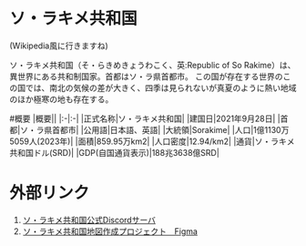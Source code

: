 # ソ・ラキメ共和国
(Wikipedia風に行きますね)

ソ・ラキメ共和国（そ・らきめきょうわこく、英:Republic of So Rakime）は、異世界にある共和制国家。首都はソ・ラ県首都市。
この国が存在する世界のこの国では、南北の気候の差が大きく、四季は見られないが真夏のように熱い地域のほか極寒の地も存在する。

#概要
|概要||
|:-|:-|
|正式名称|ソ・ラキメ共和国|
|建国日|2021年9月28日|
|首都|ソ・ラ県首都市|
|公用語|日本語、英語|
|大統領|Sorakime|
|人口|1億1130万5059人(2023年)|
|面積|859.95万km2|
|人口密度|12.94/km2|
|通貨|ソ・ラキメ共和国ドル(SRD)|
|GDP(自国通貨表示)|188兆3638億SRD|

# 外部リンク
1. [ソ・ラキメ共和国公式Discordサーバ](https://discord.gg/b6a2xKQCn6)
2. [ソ・ラキメ共和国地図作成プロジェクト　Figma](https://www.figma.com/file/dzdxRcoz35KUi4xa5z75XF?node-id=702:184&comments-enabled=1&viewer=1&locale=ja)

